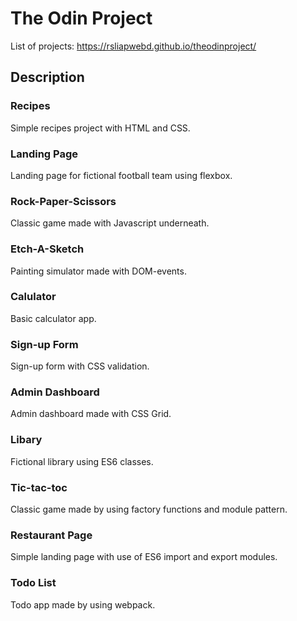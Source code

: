 # The Odin Project

List of projects: https://rsliapwebd.github.io/theodinproject/

## Description

### Recipes

Simple recipes project with HTML and CSS.

### Landing Page

Landing page for fictional football team using flexbox.

### Rock-Paper-Scissors

Classic game made with Javascript underneath.

### Etch-A-Sketch

Painting simulator made with DOM-events.

### Calulator

Basic calculator app.

### Sign-up Form

Sign-up form with CSS validation.

### Admin Dashboard

Admin dashboard made with CSS Grid.

### Libary

Fictional library using ES6 classes.

### Tic-tac-toc

Classic game made by using factory functions and module pattern.

### Restaurant Page

Simple landing page with use of ES6 import and export modules.

### Todo List

Todo app made by using webpack.
